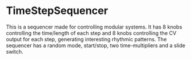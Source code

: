 # TimeStepSequencer
This is a sequencer made for controlling modular systems. It has 8 knobs controlling the time/length of each step and 8 knobs controlling the CV output for each step, generating interesting rhythmic patterns. The sequencer has a random mode, start/stop, two time-multipliers and a slide switch.
